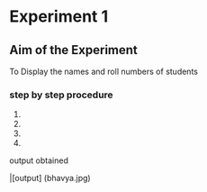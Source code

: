 # Experiment 1

## Aim of the Experiment
To Display the names and roll numbers of students

### step by step procedure
1.
2.
3.
4.

output obtained

|[output] (bhavya.jpg)

